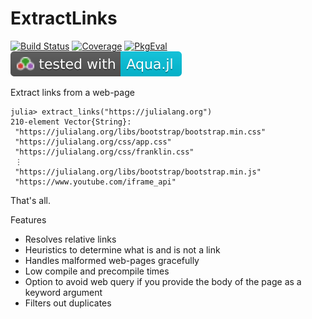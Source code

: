 # ExtractLinks

<!--[![Stable](https://img.shields.io/badge/docs-stable-blue.svg)](https://LilithHafner.github.io/ExtractLinks.jl/stable/)
[![Dev](https://img.shields.io/badge/docs-dev-blue.svg)](https://LilithHafner.github.io/ExtractLinks.jl/dev/)-->
[![Build Status](https://github.com/LilithHafner/ExtractLinks.jl/actions/workflows/CI.yml/badge.svg?branch=main)](https://github.com/LilithHafner/ExtractLinks.jl/actions/workflows/CI.yml?query=branch%3Amain)
[![Coverage](https://codecov.io/gh/LilithHafner/ExtractLinks.jl/branch/main/graph/badge.svg)](https://codecov.io/gh/LilithHafner/ExtractLinks.jl)
[![PkgEval](https://JuliaCI.github.io/NanosoldierReports/pkgeval_badges/E/ExtractLinks.svg)](https://JuliaCI.github.io/NanosoldierReports/pkgeval_badges/E/ExtractLinks.html)
[![Aqua](https://raw.githubusercontent.com/JuliaTesting/Aqua.jl/master/badge.svg)](https://github.com/JuliaTesting/Aqua.jl)

Extract links from a web-page

```
julia> extract_links("https://julialang.org")
210-element Vector{String}:
 "https://julialang.org/libs/bootstrap/bootstrap.min.css"
 "https://julialang.org/css/app.css"
 "https://julialang.org/css/franklin.css"
 ⋮
 "https://julialang.org/libs/bootstrap/bootstrap.min.js"
 "https://www.youtube.com/iframe_api"
```

That's all.

Features
- Resolves relative links
- Heuristics to determine what is and is not a link
- Handles malformed web-pages gracefully
- Low compile and precompile times
- Option to avoid web query if you provide the body of the page as a keyword argument
- Filters out duplicates
